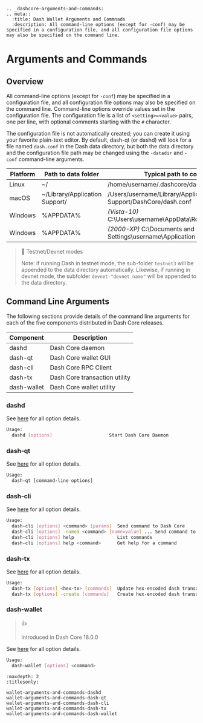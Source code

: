 ```{eval-rst}
.. _dashcore-arguments-and-commands:
.. meta::
  :title: Dash Wallet Arguments and Commnads
  :description: All command-line options (except for -conf) may be specified in a configuration file, and all configuration file options may also be specified on the command line.
```

# Arguments and Commands

## Overview

All command-line options (except for `-conf`) may be specified in a configuration file, and all configuration file options may also be specified on the command line. Command-line options override values set in the configuration file. The configuration file is a list of `<setting>=<value>` pairs, one per line, with optional comments starting with the `#` character.

The configuration file is not automatically created; you can create it using your favorite plain-text editor. By default, dash-qt (or dashd) will look for a file named `dash.conf` in the Dash data directory, but both the data directory and the configuration file path may be changed using the `-datadir` and `-conf` command-line arguments.

| Platform | Path to data folder | Typical path to configuration file |
| - | - | - |
| Linux | ~/ | /home/username/.dashcore/dash.conf |
| macOS | ~/Library/Application Support/ | /Users/username/Library/Application Support/DashCore/dash.conf |
| Windows | %APPDATA% | _(Vista-10)_ C:\\Users\\username\\AppData\\Roaming\\DashCore\\dash.conf |
| Windows | %APPDATA% | _(2000-XP)_ C:\\Documents and Settings\\username\\Application Data\\DashCore\\dash.conf |

> 📘 Testnet/Devnet modes
>
> Note: if running Dash in testnet mode, the sub-folder `testnet3` will be appended to the data directory automatically. Likewise, if running in devnet mode, the subfolder `devnet-"devnet name"` will be appended to the data directory.

## Command Line Arguments

The following sections provide details of the command line arguments for each of the five components distributed in Dash Core releases.

| Component | Description |
| - | - |
| dashd | Dash Core daemon |
| dash-qt | Dash Core wallet GUI |
| dash-cli | Dash Core RPC Client |
| dash-tx | Dash Core transaction utility |
| dash-wallet | Dash Core wallet utility |

### dashd

See [here](../dashcore/wallet-arguments-and-commands-dashd.md) for all option details.

```bash
Usage:
  dashd [options]                     Start Dash Core Daemon
```

### dash-qt

See [here](../dashcore/wallet-arguments-and-commands-dash-qt.md) for all option details.

```bash
Usage:
  dash-qt [command-line options]                     
```

### dash-cli

See [here](../dashcore/wallet-arguments-and-commands-dash-cli.md) for all option details.

```bash
Usage:
  dash-cli [options] <command> [params]  Send command to Dash Core
  dash-cli [options] -named <command> [name=value] ... Send command to Dash Core (with named arguments)
  dash-cli [options] help                List commands
  dash-cli [options] help <command>      Get help for a command
```

### dash-tx

See [here](../dashcore/wallet-arguments-and-commands-dash-tx.md) for all option details.

```bash
Usage:
  dash-tx [options] <hex-tx> [commands]  Update hex-encoded dash transaction
  dash-tx [options] -create [commands]   Create hex-encoded dash transaction
```

### dash-wallet

> 👍
>
> Introduced in Dash Core 18.0.0

See [here](../dashcore/wallet-arguments-and-commands-dash-wallet.md) for all option details.

```bash
Usage:
  dash-wallet [options] <command>
```

```{toctree}
:maxdepth: 2
:titlesonly: 

wallet-arguments-and-commands-dashd
wallet-arguments-and-commands-dash-qt
wallet-arguments-and-commands-dash-cli
wallet-arguments-and-commands-dash-tx
wallet-arguments-and-commands-dash-wallet
```

